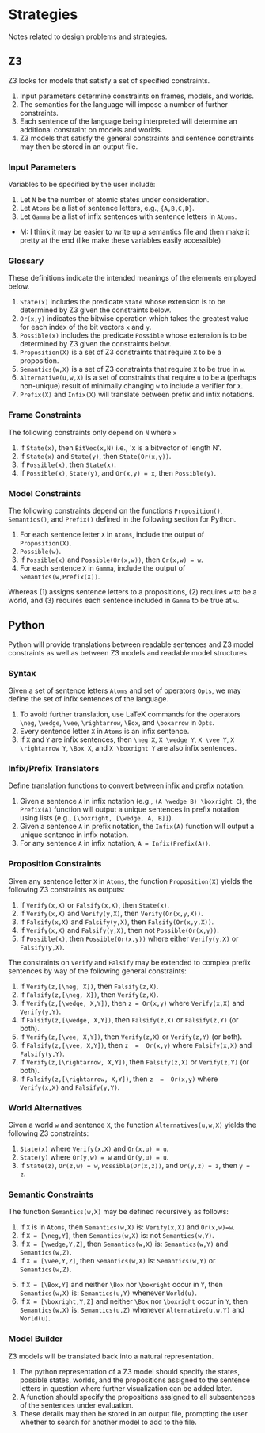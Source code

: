 # Strategies

Notes related to design problems and strategies.

## Z3

Z3 looks for models that satisfy a set of specified constraints.

1. Input parameters determine constraints on frames, models, and worlds.
2. The semantics for the language will impose a number of further constraints.
3. Each sentence of the language being interpreted will determine an additional constraint on models and worlds.
4. Z3 models that satisfy the general constraints and sentence constraints may then be stored in an output file.

### Input Parameters

Variables to be specified by the user include:

1. Let `N` be the number of atomic states under consideration.
2. Let `Atoms` be a list of sentence letters, e.g., `{A,B,C,D}`.
3. Let `Gamma` be a list of infix sentences with sentence letters in `Atoms`.

- M: I think it may be easier to write up a semantics file and then make it pretty at the end (like make these variables easily accessible)

### Glossary

These definitions indicate the intended meanings of the elements employed below.

1. `State(x)` includes the predicate `State` whose extension is to be determined by Z3 given the constraints below.
2. `Or(x,y)` indicates the bitwise operation which takes the greatest value for each index of the bit vectors `x` and `y`.
3. `Possible(x)` includes the predicate `Possible` whose extension is to be determined by Z3 given the constraints below.
4. `Proposition(X)` is a set of Z3 constraints that require `X` to be a proposition.
5. `Semantics(w,X)` is a set of Z3 constraints that require `X` to be true in `w`.
6. `Alternative(u,w,X)` is a set of constraints that require `u` to be a (perhaps non-unique) result of minimally changing `w` to include a verifier for `X`.
7. `Prefix(X)` and `Infix(X)` will translate between prefix and infix notations.

### Frame Constraints

The following constraints only depend on `N` where `x`

1. If `State(x)`, then `BitVec(x,N)` i.e., 'x is a bitvector of length N'.
2. If `State(x)` and `State(y)`, then `State(Or(x,y))`.
3. If `Possible(x)`, then `State(x)`.
4. If `Possible(x)`, `State(y)`, and `Or(x,y) = x`, then `Possible(y)`.

### Model Constraints

The following constraints depend on the functions `Proposition()`, `Semantics()`, and `Prefix()` defined in the following section for Python.

1. For each sentence letter `X` in `Atoms`, include the output of `Proposition(X)`.
2. `Possible(w)`.
3. If `Possible(x)` and `Possible(Or(x,w))`, then `Or(x,w) = w`.
4. For each sentence `X` in `Gamma`, include the output of `Semantics(w,Prefix(X))`.

Whereas (1) assigns sentence letters to a propositions, (2) requires `w` to be a world, and (3) requires each sentence included in `Gamma` to be true at `w`.

## Python

Python will provide translations between readable sentences and Z3 model constraints as well as between Z3 models and readable model structures.

### Syntax

Given a set of sentence letters `Atoms` and set of operators `Opts`, we may define the set of infix sentences of the language.

1. To avoid further translation, use LaTeX commands for the operators `\neg`, `\wedge`, `\vee`, `\rightarrow`, `\Box`, and `\boxarrow` in `Opts`.
2. Every sentence letter `X` in `Atoms` is an infix sentence.
3. If `X` and `Y` are infix sentences, then `\neg X`, `X \wedge Y`, `X \vee Y`, `X \rightarrow Y`, `\Box X`, and `X \boxright Y` are also infix sentences.

### Infix/Prefix Translators

Define translation functions to convert between infix and prefix notation.

1. Given a sentence `A` in infix notation (e.g., `(A \wedge B) \boxright C`), the `Prefix(A)` function will output a unique sentences in prefix notation using lists (e.g., `[\boxright, [\wedge, A, B]]`).
2. Given a sentence `A` in prefix notation, the `Infix(A)` function will output a unique sentence in infix notation.
3. For any sentence `A` in infix notation, `A = Infix(Prefix(A))`.

### Proposition Constraints

Given any sentence letter `X` in `Atoms`, the function `Proposition(X)` yields the following Z3 constraints as outputs:

1. If `Verify(x,X)` or `Falsify(x,X)`, then `State(x)`.
2. If `Verify(x,X)` and `Verify(y,X)`, then `Verify(Or(x,y,X))`.
3. If `Falsify(x,X)` and `Falsify(y,X)`, then `Falsify(Or(x,y,X))`.
4. If `Verify(x,X)` and `Falsify(y,X)`, then not `Possible(Or(x,y))`.
5. If `Possible(x)`, then `Possible(Or(x,y))` where either `Verify(y,X)` or `Falsify(y,X)`.

The constraints on `Verify` and `Falsify` may be extended to complex prefix sentences by way of the following general constraints:

1. If `Verify(z,[\neg, X])`, then `Falsify(z,X)`.
2. If `Falsify(z,[\neg, X])`, then `Verify(z,X)`.
3. If `Verify(z,[\wedge, X,Y])`, then `z = Or(x,y)` where `Verify(x,X)` and `Verify(y,Y)`.
4. If `Falsify(z,[\wedge, X,Y])`, then `Falsify(z,X)` or `Falsify(z,Y)` (or both).
5. If `Verify(z,[\vee, X,Y])`, then `Verify(z,X)` or `Verify(z,Y)` (or both).
6. If `Falsify(z,[\vee, X,Y])`, then `z  =  Or(x,y)` where `Falsify(x,X)` and `Falsify(y,Y)`.
7. If `Verify(z,[\rightarrow, X,Y])`, then `Falsify(z,X)` or `Verify(z,Y)` (or both).
8. If `Falsify(z,[\rightarrow, X,Y])`, then `z  =  Or(x,y)` where `Verify(x,X)` and `Falsify(y,Y)`.

### World Alternatives

Given a world `w` and sentence `X`, the function `Alternatives(u,w,X)` yields the following Z3 constraints:

1. `State(x)` where `Verify(x,X)` and `Or(x,u) = u`.
2. `State(y)` where `Or(y,w) = w` and `Or(y,u) = u`.
3. If `State(z)`, `Or(z,w) = w`, `Possible(Or(x,z))`, and `Or(y,z) = z`, then `y = z`.

### Semantic Constraints

The function `Semantics(w,X)` may be defined recursively as follows:

1. If `X` is in `Atoms`, then `Semantics(w,X)` is: `Verify(x,X)` and `Or(x,w)=w`.
2. If `X = [\neg,Y]`, then `Semantics(w,X)` is: not `Semantics(w,Y)`.
3. If `X = [\wedge,Y,Z]`, then `Semantics(w,X)` is: `Semantics(w,Y)` and `Semantics(w,Z)`.
4. If `X = [\vee,Y,Z]`, then `Semantics(w,X)` is: `Semantics(w,Y)` or `Semantics(w,Z)`.
<!-- 5. If `X = [\rightarrow,Y,Z]`, then `Semantics(w,X)` is: not `Semantics(w,Y)` or `Semantics(w,Z)`. -->
5. If `X = [\Box,Y]` and neither `\Box` nor `\boxright` occur in `Y`, then `Semantics(w,X)` is: `Semantics(u,Y)` whenever `World(u)`.
6. If `X = [\boxright,Y,Z]` and neither `\Box` nor `\boxright` occur in `Y`, then `Semantics(w,X)` is: `Semantics(u,Z)` whenever `Alternative(u,w,Y)` and `World(u)`.

### Model Builder

Z3 models will be translated back into a natural representation.

1. The python representation of a Z3 model should specify the states, possible states, worlds, and the propositions assigned to the sentence letters in question where further visualization can be added later.
2. A function should specify the propositions assigned to all subsentences of the sentences under evaluation.
3. These details may then be stored in an output file, prompting the user whether to search for another model to add to the file.

